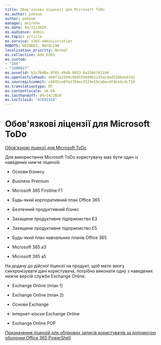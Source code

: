 ```yaml
---
title: Обов'язкові ліцензії для Microsoft ToDo
ms.author: pebaum
author: pebaum
manager: mnirkhe
ms.date: 04/21/2020
ms.audience: Admin
ms.topic: article
ms.service: o365-administration
ROBOTS: NOINDEX, NOFOLLOW
localization_priority: Normal
ms.collection: Adm_O365
ms.custom:
- "164"
- "1600027"
ms.assetid: b2cf6d0a-9f01-49d8-8653-6a3366f6119d
ms.openlocfilehash: 490f1b2284c99d5f6b90b1cd3ac9ad526bda97d2
ms.sourcegitcommit: c6692ce0fa1358ec3529e59ca0ecdfdea4cdc759
ms.translationtype: MT
ms.contentlocale: uk-UA
ms.lasthandoff: 09/14/2020
ms.locfileid: "47692316"
---
```

# <a name="required-licenses-for-microsoft-todo"></a>Обов'язкові ліцензії для Microsoft ToDo

[Обов'язкові ліцензії для Microsoft ToDo](https://support.office.com/article/381e9d1b-c500-49b5-973e-890fd86528d7.aspx)
  
Для використання Microsoft ToDo користувачу має бути один із наведених нижче ліцензій.
  
- Основи бізнесу

- Business Premium

- Microsoft 365 Firstline F1

- Будь-який корпоративний план Office 365

- Безпечний продуктивний бізнес

- Захищене продуктивне підприємство E3

- Захищене продуктивне підприємство E5

- Будь-який план навчальних планів Office 365

- Microsoft 365 a3

- Microsoft 365 a5

На додачу до дійсної ліцензії на продукт, щоб мати змогу синхронізувати дані користувача, потрібно виконати одну з наведених нижче версій служби Exchange Online.
  
- Exchange Online (план 1)

- Exchange Online (план 2)

- Основи Exchange

- Інтернет-кіоски Exchange Online

- Exchange Online POP

[Призначення ліцензій для облікових записів користувачів за допомогою оболонки Office 365 PowerShell](https://docs.microsoft.com/office365/enterprise/powershell/assign-licenses-to-user-accounts-with-office-365-powershell )
  